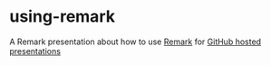 # using-remark
A Remark presentation about how to use [Remark](https://github.com/gnab/remark) for [GitHub hosted presentations](https://pages.github.com)
